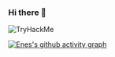 ### Hi there 👋

<img src="https://tryhackme-badges.s3.amazonaws.com/Enes3078.png" alt="TryHackMe">

[![Enes's github activity graph](https://github-readme-activity-graph.vercel.app/graph?username=Enes3078&theme=github-compact&custom_title=Enes%27s%20GitHub%20activity%20graph&hide_border=true)](https://github.com/Enes3078/github-readme-activity-graph)
